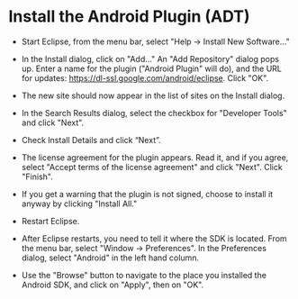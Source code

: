# Install the Android Plugin (ADT) #

  * Start Eclipse, from the menu bar, select "Help -> Install New Software..."

  * In the Install dialog, click on "Add…" An "Add Repository" dialog pops up. Enter a name for the plugin ("Android Plugin" will do), and the URL for updates: https://dl-ssl.google.com/android/eclipse. Click "OK".

  * The new site should now appear in the list of sites on the Install dialog.

  * In the Search Results dialog, select the checkbox for "Developer Tools" and click "Next".

  * Check Install Details and click “Next”.

  * The license agreement for the plugin appears. Read it, and if you agree, select "Accept terms of the license agreement" and click "Next". Click "Finish".

  * If you get a warning that the plugin is not signed, choose to install it anyway by clicking "Install All."

  * Restart Eclipse.

  * After Eclipse restarts, you need to tell it where the SDK is located. From the menu bar, select "Window -> Preferences". In the Preferences dialog, select "Android" in the left hand column.

  * Use the "Browse" button to navigate to the place you installed the Android SDK, and click on "Apply", then on "OK".
